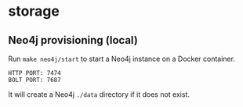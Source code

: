 # storage

## Neo4j provisioning (local)

Run `make neo4j/start` to start a Neo4j instance on a Docker container.

    HTTP PORT: 7474
    BOLT PORT: 7687

It will create a Neo4j `./data` directory if it does not exist.
